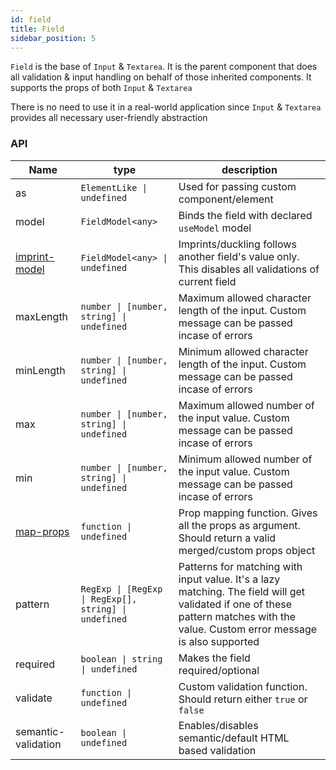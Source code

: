 ```yaml
---
id: field
title: Field
sidebar_position: 5
---
```


`Field` is the base of `Input` & `Textarea`. It is the parent component that does all validation & input handling on behalf of those inherited components. It supports the props of both `Input` & `Textarea`

There is no need to use it in a real-world application since `Input` & `Textarea` provides all necessary user-friendly abstraction

### API

| Name                                                          | type                                                  | description                                                                                                                                                                       |
| ------------------------------------------------------------- | ----------------------------------------------------- | --------------------------------------------------------------------------------------------------------------------------------------------------------------------------------- |
| as                                                            | `ElementLike \| undefined`                            | Used for passing custom component/element                                                                                                                                         |
| model                                                         | `FieldModel<any>`                                     | Binds the field with declared `useModel` model                                                                                                                                    |
| [imprint-model](/docs/examples/field-imprinting)                                                 | `FieldModel<any> \| undefined`                        | Imprints/duckling follows another field's value only. This disables all validations of current field                                                                              |
| maxLength                                                     | `number \| [number, string] \| undefined`             | Maximum allowed character length of the input. Custom message can be passed incase of errors                                                                                      |
| minLength                                                     | `number \| [number, string] \| undefined`             | Minimum allowed character length of the input. Custom message can be passed incase of errors                                                                                      |
| max                                                           | `number \| [number, string] \| undefined`             | Maximum allowed number of the input value. Custom message can be passed incase of errors                                                                                          |
| min                                                           | `number \| [number, string] \| undefined`             | Minimum allowed number of the input value. Custom message can be passed incase of errors                                                                                          |
| [map-props](/docs/tutorials/3rd-party-ui-libraries#map-props) | `function \| undefined`                               | Prop mapping function. Gives all the props as argument. Should return a valid merged/custom props object                                                                          |
| pattern                                                       | `RegExp \| [RegExp \| RegExp[], string] \| undefined` | Patterns for matching with input value. It's a lazy matching. The field will get validated if one of these pattern matches with the value. Custom error message is also supported |
| required                                                      | `boolean \| string \| undefined`                      | Makes the field required/optional                                                                                                                                                 |
| validate                                                      | `function \| undefined`                               | Custom validation function. Should return either `true` or `false`                                                                                                                |
| semantic-validation                                           | `boolean \| undefined`                                | Enables/disables semantic/default HTML based validation                                                                                                                           |

